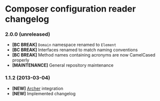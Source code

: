 # Composer configuration reader changelog

### 2.0.0 (unreleased)

- **[BC BREAK]** `Domain` namespace renamed to `Element`
- **[BC BREAK]** Interfaces renamed to match naming conventions
- **[BC BREAK]** Method names containing acronyms are now CamelCased properly
- **[MAINTENANCE]** General repository maintenance

### 1.1.2 (2013-03-04)

- **[NEW]** [Archer](https://github.com/IcecaveStudios/archer) integration
- **[NEW]** Implemented changelog
